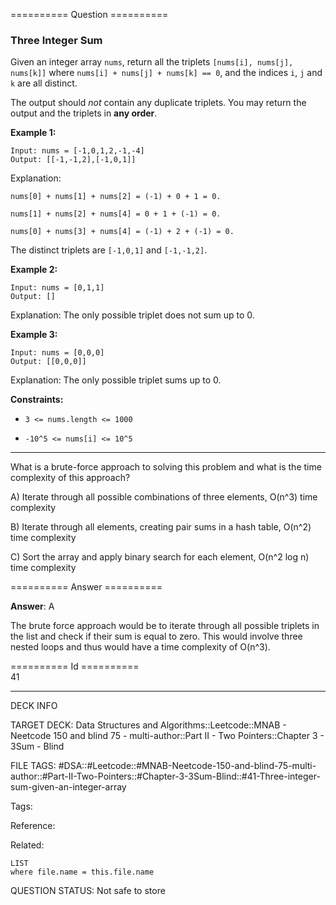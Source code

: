 ========== Question ==========  

### Three Integer Sum

Given an integer array `nums`, return all the triplets `[nums[i], nums[j], nums[k]]` where `nums[i] + nums[j] + nums[k] == 0`, and the indices `i`, `j` and `k` are all distinct.

The output should _not_ contain any duplicate triplets. You may return the output and the triplets in **any order**.

**Example 1:**

```
Input: nums = [-1,0,1,2,-1,-4]
Output: [[-1,-1,2],[-1,0,1]]
```

Explanation:

`nums[0] + nums[1] + nums[2] = (-1) + 0 + 1 = 0.`

`nums[1] + nums[2] + nums[4] = 0 + 1 + (-1) = 0.`

`nums[0] + nums[3] + nums[4] = (-1) + 2 + (-1) = 0.`

The distinct triplets are `[-1,0,1]` and `[-1,-1,2]`.

**Example 2:**

```
Input: nums = [0,1,1]
Output: []
```

Explanation: The only possible triplet does not sum up to 0.

**Example 3:**

```
Input: nums = [0,0,0]
Output: [[0,0,0]]
```

Explanation: The only possible triplet sums up to 0.

**Constraints:**

-   `3 <= nums.length <= 1000`

-   `-10^5 <= nums[i] <= 10^5`

---

What is a brute-force approach to solving this problem and what is the time complexity of this approach?

A) Iterate through all possible combinations of three elements, O(n^3) time complexity

B) Iterate through all elements, creating pair sums in a hash table, O(n^2) time complexity

C) Sort the array and apply binary search for each element, O(n^2 log n) time complexity  

========== Answer ==========  

**Answer**: A

The brute force approach would be to iterate through all possible triplets in the list and check if their sum is equal to zero. This would involve three nested loops and thus would have a time complexity of O(n^3).

========== Id ==========  
41

---

DECK INFO

TARGET DECK: Data Structures and Algorithms::Leetcode::MNAB - Neetcode 150 and blind 75 - multi-author::Part II - Two Pointers::Chapter 3 - 3Sum - Blind

FILE TAGS: #DSA::#Leetcode::#MNAB-Neetcode-150-and-blind-75-multi-author::#Part-II-Two-Pointers::#Chapter-3-3Sum-Blind::#41-Three-integer-sum-given-an-integer-array

Tags:

Reference:

Related:

```dataview
LIST
where file.name = this.file.name
```
QUESTION STATUS: Not safe to store
